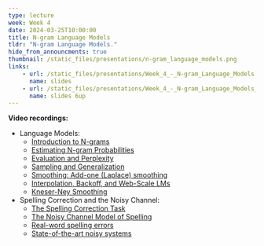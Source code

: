 ```yaml
---
type: lecture
week: Week 4
date: 2024-03-25T10:00:00
title: N-gram Language Models
tldr: "N-gram Language Models."
hide_from_announcments: true
thumbnail: /static_files/presentations/n-gram_language_models.png
links: 
    - url: /static_files/presentations/Week_4_-_N-gram_Language_Models.pdf
      name: slides
    - url: /static_files/presentations/Week_4_-_N-gram_Language_Models_6up.pdf
      name: slides 6up
---
```

**Video recordings:**
- Language Models:
    - [Introduction to N-grams](https://youtu.be/LT0Ksr4W1C0)
    - [Estimating N-gram Probabilities](XXXXXXXXXXXX)
    - [Evaluation and Perplexity](XXXXXXXXXXXX)
    - [Sampling and Generalization](XXXXXXXXXXXX)
    - [Smoothing: Add-one (Laplace) smoothing](XXXXXXXXXXXX)
    - [Interpolation, Backoff, and Web-Scale LMs](XXXXXXXXXXXX)
    - [Kneser-Ney Smoothing](XXXXXXXXXXXX)
- Spelling Correction and the Noisy Channel:
    - [The Spelling Correction Task](XXXXXXXXXXXX)
    - [The Noisy Channel Model of Spelling](XXXXXXXXXXXX)
    - [Real-word spelling errors](XXXXXXXXXXXX)
    - [State-of-the-art noisy systems](XXXXXXXXXXXX)
